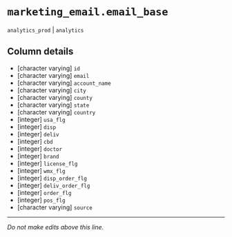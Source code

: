 # `marketing_email.email_base`
`analytics_prod` | `analytics`

## Column details
* [character varying] `id`
* [character varying] `email`
* [character varying] `account_name`
* [character varying] `city`
* [character varying] `county`
* [character varying] `state`
* [character varying] `country`
* [integer]   `usa_flg`
* [integer]   `disp`
* [integer]   `deliv`
* [integer]   `cbd`
* [integer]   `doctor`
* [integer]   `brand`
* [integer]   `license_flg`
* [integer]   `wmx_flg`
* [integer]   `disp_order_flg`
* [integer]   `deliv_order_flg`
* [integer]   `order_flg`
* [integer]   `pos_flg`
* [character varying] `source`

-------------------------------------------------------------------------------
*Do not make edits above this line.*
